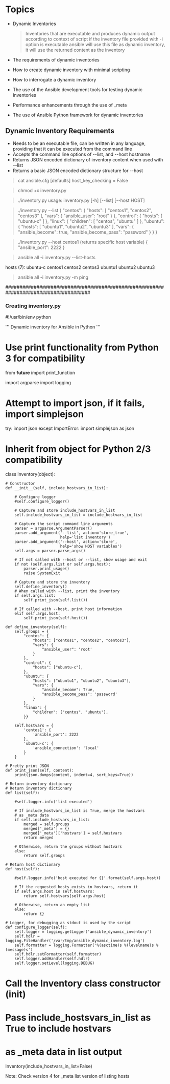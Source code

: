 # Topics

- Dynamic Inventories 
  > Inventories that are executable and produces dynamic output according to context of script
  > if the inventory file provided with -i option is executable ansible will use this file as dynamic inventory, it will use the returned content as the inventory

- The requirements of dynamic inventories
- How to create dynamic inventory with minimal scripting
- How to interrogate a dynamic inventory
- The use of the Ansible development tools for testing dynamic inventories
- Performance enhancements through the use of _meta
- The use of Ansible Python framework for dynamic inventories

## Dynamic Inventory Requirements

- Needs to be an executable file, can be written in any language, providing that it can be executed from the command line 
- Accepts the command line options of --list, and --host hostname
- Returns JSON encoded dictionary of inventory content when used with --list
- Returns a basic JSON encoded dictionary structure for --host <hostname>

> cat ansible.cfg
[defaults]
host_key_checking = False

> chmod +x inventory.py

> ./inventory.py
usage: inventory.py [-h] [--list] [--host HOST]

> ./inventory.py --list
{
    "centos": {
        "hosts": [
            "centos1",
            "centos2",
            "centos3"
        ],
        "vars": {
            "ansible_user": "root"
        }
    },
    "control": {
        "hosts": [
            "ubuntu-c"
        ]
    },
    "linux": {
        "children": [
            "centos",
            "ubuntu"
        ]
    },
    "ubuntu": {
        "hosts": [
            "ubuntu1",
            "ubuntu2",
            "ubuntu3"
        ],
        "vars": {
            "ansible_become": true,
            "ansible_become_pass": "password"
        }
    }
}



>  ./inventory.py --host centos1        (returns specific host variable)
{
    "ansible_port": 2222
}



> ansible all -i inventory.py --list-hosts

hosts (7):
    ubuntu-c
    centos1
    centos2
    centos3
    ubuntu1
    ubuntu2
    ubuntu3

> ansible all -i inventory.py -m ping

######################################################################################

### Creating inventory.py

#!/usr/bin/env python

'''
Dynamic inventory for Ansible in Python
'''

# Use print functionality from Python 3 for compatibility
from __future__ import print_function

import argparse
import logging

# Attempt to import json, if it fails, import simplejson
try:
    import json
except ImportError:
    import simplejson as json

# Inherit from object for Python 2/3 compatibility
class Inventory(object):

    # Constructor
    def __init__(self, include_hostvars_in_list):

        # Configure logger
        #self.configure_logger()

        # Capture and store include_hostvars_in_list
        self.include_hostvars_in_list = include_hostvars_in_list

        # Capture the script command line arguments
        parser = argparse.ArgumentParser()
        parser.add_argument('--list', action='store_true',
                            help='list inventory')
        parser.add_argument('--host', action='store',
                            help='show HOST variables')
        self.args = parser.parse_args()

        # If not called with --host or --list, show usage and exit
        if not (self.args.list or self.args.host):
            parser.print_usage()
            raise SystemExit

        # Capture and store the inventory
        self.define_inventory()
        # When called with --list, print the inventory
        if self.args.list:
            self.print_json(self.list())

        # If called with --host, print host information
        elif self.args.host:
            self.print_json(self.host())

    def define_inventory(self):
        self.groups = {
            "centos": {
                "hosts": ["centos1", "centos2", "centos3"],
                "vars": {
                    "ansible_user": 'root'
                }
            },
            "control": {
                "hosts": ["ubuntu-c"],
            },
            "ubuntu": {
                "hosts": ["ubuntu1", "ubuntu2", "ubuntu3"],
                "vars": {
                    "ansible_become": True,
                    "ansible_become_pass": 'password'
                }
            },
            "linux": {
                "children": ["centos", "ubuntu"],
            }}

        self.hostvars = {
            'centos1': {
                'ansible_port': 2222
            },
            'ubuntu-c': {
                'ansible_connection': 'local'
            }
        }

    # Pretty print JSON
    def print_json(self, content):
        print(json.dumps(content, indent=4, sort_keys=True))

    # Return inventory dictionary
    # Return inventory dictionary
    def list(self):

        #self.logger.info('list executed')

        # If include_hostvars_in_list is True, merge the hostvars
        # as _meta data
        if self.include_hostvars_in_list:
            merged = self.groups
            merged['_meta'] = {}
            merged['_meta']['hostvars'] = self.hostvars
            return merged

        # Otherwise, return the groups without hostvars
        else:
            return self.groups

    # Return host dictionary
    def host(self):

        #self.logger.info('host executed for {}'.format(self.args.host))

        # If the requested hosts exists in hostvars, return it
        if self.args.host in self.hostvars:
            return self.hostvars[self.args.host]

        # Otherwise, return an empty list
        else:
            return {}

    # Logger, for debugging as stdout is used by the script
    def configure_logger(self):
        self.logger = logging.getLogger('ansible_dynamic_inventory')
        self.hdlr = logging.FileHandler('/var/tmp/ansible_dynamic_inventory.log')
        self.formatter = logging.Formatter('%(asctime)s %(levelname)s %(message)s')
        self.hdlr.setFormatter(self.formatter)
        self.logger.addHandler(self.hdlr)
        self.logger.setLevel(logging.DEBUG)

# Call the Inventory class constructor (__init__)
# Pass include_hostsvars_in_list as True to include hostvars
# as _meta data in list output
Inventory(include_hostvars_in_list=False)


Note: Check version 4 for _meta list version of listing hosts
